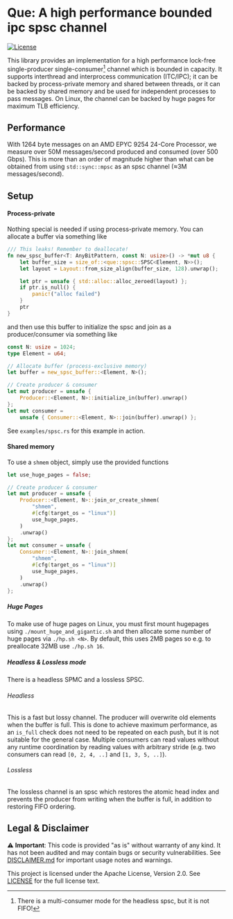 # Que: A high performance bounded ipc spsc channel

[![License](https://img.shields.io/badge/License-Apache%202.0-blue.svg)](LICENSE)

This library provides an implementation for a high performance lock-free single-producer single-consumer[^1] channel which is bounded in capacity. It supports interthread and interprocess communication (ITC/IPC); it can be backed by process-private memory and shared between threads, or it can be backed by shared memory and be used for independent processes to pass messages. On Linux, the channel can be backed by huge pages for maximum TLB efficiency.


## Performance
With 1264 byte messages on an AMD EPYC 9254 24-Core Processor, we measure over 50M messages/second produced and consumed (over 500 Gbps). This is more than an order of magnitude higher than what can be obtained from using `std::sync::mpsc` as an spsc channel (≈3M messages/second).

## Setup

#### Process-private
Nothing special is needed if using process-private memory. You can allocate a buffer via something like

```rust
/// This leaks! Remember to deallocate!
fn new_spsc_buffer<T: AnyBitPattern, const N: usize>() -> *mut u8 {
    let buffer_size = size_of::<que::spsc::SPSC<Element, N>>();
    let layout = Layout::from_size_align(buffer_size, 128).unwrap();

    let ptr = unsafe { std::alloc::alloc_zeroed(layout) };
    if ptr.is_null() {
        panic!("alloc failed")
    }
    ptr
}
```

and then use this buffer to initialize the spsc and join as a producer/consumer via something like

```rust
const N: usize = 1024;
type Element = u64;

// Allocate buffer (process-exclusive memory)
let buffer = new_spsc_buffer::<Element, N>();

// Create producer & consumer
let mut producer = unsafe {
    Producer::<Element, N>::initialize_in(buffer).unwrap()
};
let mut consumer =
    unsafe { Consumer::<Element, N>::join(buffer).unwrap() };
```

See `examples/spsc.rs` for this example in action.

#### Shared memory

To use a `shmem` object, simply use the provided functions

```rust
let use_huge_pages = false;

// Create producer & consumer
let mut producer = unsafe {
    Producer::<Element, N>::join_or_create_shmem(
        "shmem",
        #[cfg(target_os = "linux")]
        use_huge_pages,
    )
    .unwrap()
};
let mut consumer = unsafe {
    Consumer::<Element, N>::join_shmem(
        "shmem",
        #[cfg(target_os = "linux")]
        use_huge_pages,
    )
    .unwrap()
};
```

##### Huge Pages
To make use of huge pages on Linux, you must first mount hugepages using `./mount_huge_and_gigantic.sh` and then allocate some number of huge pages via `./hp.sh <N>`. By default, this uses 2MB pages so e.g. to preallocate 32MB use `./hp.sh 16`.


##### Headless & Lossless mode
There is a headless SPMC and a lossless SPSC. 

###### Headless

This is a fast but lossy channel. The producer will overwrite old elements when the buffer is full. This is done to achieve maximum performance, as an `is_full` check does not need to be repeated on each push, but it is not suitable for the general case. Multiple consumers can read values without any runtime coordination by reading values with arbitrary stride (e.g. two consumers can read `[0, 2, 4, ..]` and `[1, 3, 5, ..]`).

###### Lossless

The lossless channel is an spsc which restores the atomic head index and prevents the producer from writing when the buffer is full, in addition to restoring FIFO ordering.

#####


[^1]: There is a multi-consumer mode for the headless spsc, but it is not FIFO!

## Legal & Disclaimer

⚠️ **Important**: This code is provided "as is" without warranty of any kind. It has not been audited and may contain bugs or security vulnerabilities. See [DISCLAIMER.md](./DISCLAIMER.md) for important usage notes and warnings.

This project is licensed under the Apache License, Version 2.0. See [LICENSE](./LICENSE) for the full license text.

